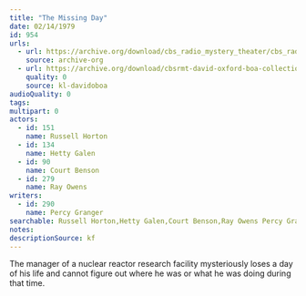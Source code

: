 ```yaml
---
title: "The Missing Day"
date: 02/14/1979
id: 954
urls: 
  - url: https://archive.org/download/cbs_radio_mystery_theater/cbs_radio_mystery_theater-0951-1000.zip/cbs_radio_mystery_theater-0951-1000%2Fcbsrmt_0954_the_missing_day.mp3
    source: archive-org
  - url: https://archive.org/download/cbsrmt-david-oxford-boa-collection/CBSRMT-790214-0954-The-Missing-Day-(128-48)_WBBM-JE-{BoA}.mp3
    quality: 0
    source: kl-davidoboa
audioQuality: 0
tags: 
multipart: 0
actors:  
  - id: 151
    name: Russell Horton  
  - id: 134
    name: Hetty Galen  
  - id: 90
    name: Court Benson  
  - id: 279
    name: Ray Owens
writers:  
  - id: 290
    name: Percy Granger
searchable: Russell Horton,Hetty Galen,Court Benson,Ray Owens Percy Granger
notes: 
descriptionSource: kf
---
```

The manager of a nuclear reactor research facility mysteriously loses a day of his life and cannot figure out where he was or what he was doing during that time.